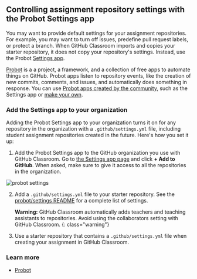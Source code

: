 ## Controlling assignment repository settings with the Probot Settings app

You may want to provide default settings for your assignment repositories. For example, you may want to turn off issues, predefine pull request labels, or protect a branch. When GitHub Classroom imports and copies your starter repository, it does not copy your repository's settings. Instead, use the Probot [Settings app](https://probot.github.io/apps/settings/).

[Probot](https://probot.github.io/) is a a project, a framework, and a collection of free apps to automate things on GitHub. Probot apps listen to repository events, like the creation of new commits, comments, and issues, and automatically does something in response. You can use [Probot apps created by the community](https://probot.github.io/apps/), such as the Settings app or [make your own](https://probot.github.io/docs/).

### Add the Settings app to your organization

Adding the Probot Settings app to your organization turns it on for any repository in the organization with a `.github/settings.yml` file, including student assignment repositories created in the future. Here's how you set it up:

1. Add the Probot Settings app to the GitHub organization you use with GitHub Classroom. Go to [the Settings app page](https://github.com/apps/settings) and click **+ Add to GitHub**. When asked, make sure to give it access to all the repositories in the organization.

![probot settings](/images/help/probot-settings.gif)


2. Add a `.github/settings.yml` file to your starter repository. See the [probot/settings README](https://github.com/probot/settings#github-settings) for a complete list of settings.

   **Warning:** GitHub Classroom automatically adds teachers and teaching assistants to repositories. Avoid using the collaborators setting with GitHub Classroom.
   {: class="warning"}

3. Use a starter repository that contains a `.github/settings.yml` file when creating your assignment in GitHub Classroom.

### Learn more

* [Probot](https://probot.github.io/)
